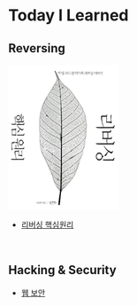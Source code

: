 # Today I Learned

## Reversing
<img src="Reversing/img/ReversingCore.jpg" width="200">

* [리버싱 핵심원리]()

<br>

## Hacking & Security
* [웹 보안]()


